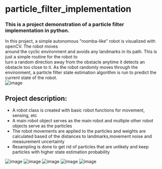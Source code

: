 # particle_filter_implementation

### This is a project demonstration of a particle filter implementation in python. <br/>
In this project, a simple autonomous "roomba-like" robot is visualized with openCV. The robot moves <br/>
around the cyclic environment and avoids any landmarks in its path. This is just a simple routine for the robot to <br/>
turn a random direction away from the obstacle anytime it detects an obstacle too close to it.
As the robot randomly moves through the environment, a particle filter state estimation algorithm is run to predict the current state of the robot.<br/>
![image](https://user-images.githubusercontent.com/17696533/121077438-a1062d80-c7a5-11eb-8b5c-b41ac3750849.png)

## Project description:
- A robot class is created with basic robot functions for movement, sensing, etc
- A main robot object serves as the main robot and multiple other robot objects serve as the particles
- The robot movements are applied to the particles and weights are calculated based of the distances to landmarks,movement noise and measurement uncertainty
- Resampling is done to get rid of particles that are unlikely and keep particles with higher state estimation probability

![image](https://user-images.githubusercontent.com/17696533/121079316-f9d6c580-c7a7-11eb-9539-fa6ef4404289.png)
![image](https://user-images.githubusercontent.com/17696533/121079331-fe02e300-c7a7-11eb-8d11-795de60f523b.png)
![image](https://user-images.githubusercontent.com/17696533/121079350-03602d80-c7a8-11eb-8c86-e4ac92f05cb9.png)
![image](https://user-images.githubusercontent.com/17696533/121079367-08bd7800-c7a8-11eb-96ae-a65f54c97c43.png)
![image](https://user-images.githubusercontent.com/17696533/121079389-0ce99580-c7a8-11eb-8c91-ab5f2081a62f.png)
